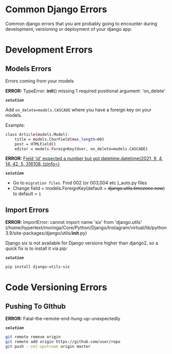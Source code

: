 Common Django Errors
=====================
Common django errors that you are probably going to encounter during development, versioning or deployment of your django app.

# Development Errors

## Models Errors
Errors coming from your models

**ERROR:** TypeError: __init__() missing 1 required positional argument: 'on_delete'

***`solution`***

Add `on_delete=models.CASCADE` where you have a foreign key on your models.

Example:
```bash
class Article(models.Model):
    title = models.CharField(max_length=60)
    post = HTMLField()
    editor = models.ForeignKey(User, on_delete=models.CASCADE)
```
**ERROR:** <u>Field 'id' expected a number but got datetime.datetime(2021, 9, 4, 14, 42, 5, 316108, tzinfo=<UTC>)</u>

***`solution`***

- Go to `migration files`. Find 002 (or 003,004 etc )_auto.py files
- Change field = models.ForeignKey(default = ~~django.utils.timezone.now~~) to default = `1`
    
 ## Import Errors
    
**ERROR:** ImportError: cannot import name 'six' from 'django.utils' (/home/hypertext/moringa/Core/Python/Django/Instagram/virtual/lib/python3.9/site-packages/django/utils/__init__.py)

Django six is not available for Django versions higher than django2, so a quick fix is to install it via pip:
    
***`solution`***

```bash
pip install django-utils-six
```

# Code Versioning Errors

## Pushing To GIthub
**ERROR:** Fatal-the-remote-end-hung-up-unexpectedly

***`solution`***

```bash
git remote remove origin
git remote add origin https://github.com/user/repo
git push --set-upstream origin master
```






    
